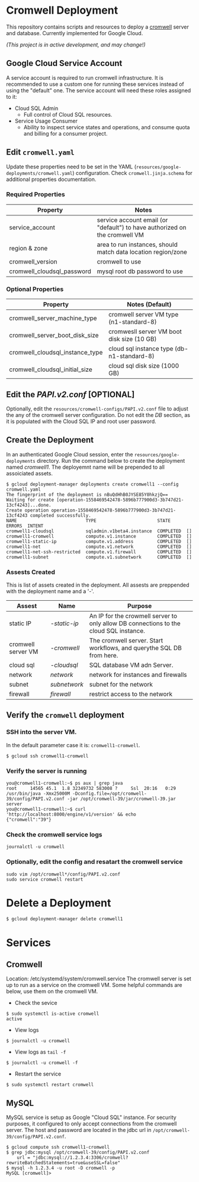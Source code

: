 # Cromwell Deployment

This repository contains scripts and resources to deploy a [cromwell][0] server and database. Currently implemented for Google Cloud.

_(This project is in active development, and may change!)_

[0]: https://github.com/broadinstitute/cromwell
[1]: https://cloud.google.com

## Google Cloud Service Account

A service account is required to run cromwell infrastructure. It is recommended to use a custom one for running these services instead of using the "default" one. The service account will need these roles assigned to it:

* Cloud SQL Admin
  * Full control of Cloud SQL resources.
* Service Usage Consumer
  * Ability to inspect service states and operations, and consume quota and billing for a consumer project.

## Edit `cromwell.yaml`

Update these properties need to be set in the YAML (`resources/google-deployments/cromwell.yaml`) configuration. Check `cromwell.jinja.schema` for additional properties documentation.

### Required Properties

| Property | Notes |
| --- | --- |
| service_account | service account email (or "default") to have authorized on the cromwell VM |
| region & zone | area to run instances, should match data location region/zone |
| cromwell_version | cromwell to use |
| cromwell_cloudsql_password | mysql root db password to use | 

### Optional Properties

| Property | Notes (Default) |
| --- | --- |
| cromwell_server_machine_type |  cromwell server VM type (n1-standard-8) |
| cromwell_server_boot_disk_size | cromwesll server VM boot disk size (10 GB) |
| cromwell_cloudsql_instance_type | cloud sql instance type (db-n1-standard-8) |
| cromwell_cloudsql_initial_size | cloud sql disk size (1000 GB) |

## Edit the _PAPI.v2.conf_ [OPTIONAL]

Optionally, edit the `resources/cromwell-configs/PAPI.v2.conf` file to adjust the any of the cromwell server configuration. Do not edit the *DB* section, as it is populated with the Cloud SQL IP and root user password.

## Create the Deployment

In an authenticated Google Cloud session, enter the `resources/google-deployments` directory. Run the command below to create the deployment named _cromwell1_. The deployemnt name will be prepended to all assoiciated assets.

```
$ gcloud deployment-manager deployments create cromwell1 --config cromwell.yaml
The fingerprint of the deployment is nBuQdHhB0JYSE85Y0hkzjQ==
Waiting for create [operation-1558469542478-5896b777900d3-3b747d21-13cf4243]...done.                              
Create operation operation-1558469542478-5896b777900d3-3b747d21-13cf4243 completed successfully.
NAME                          TYPE                       STATE      ERRORS  INTENT
cromwell1-cloudsql            sqladmin.v1beta4.instance  COMPLETED  []
cromwell1-cromwell            compute.v1.instance        COMPLETED  []
cromwell1-static-ip           compute.v1.address         COMPLETED  []
cromwell1-net                 compute.v1.network         COMPLETED  []
cromwell1-net-ssh-restricted  compute.v1.firewall        COMPLETED  []
cromwell1-subnet              compute.v1.subnetwork      COMPLETED  []
```

### Assests Created

This is list of assets created in the deployment. All assests are preppended with the deployment name and a '-'.

| Assest | Name | Purpose |
| --- | --- | --- |
| static IP | *-static-ip* | An IP for the crowmell server to only allow DB connections to the cloud SQL instance. |
| cromwell server VM | *-cromwell* | The cromwell server. Start workflows, and querythe SQL DB from here. |
| cloud sql | *-cloudsql* | SQL database VM adn Server. |
| network | *network* | network for instances and firewalls |
| subnet | *subnetwork* |subnet for the network|
| firewall | *firewall* |restrict access to the network|

## Verify the `cromwell` deployment

### SSH into the server VM.

In the default parameter case it is: `cromwell1-cromwell`.

```
$ gcloud ssh cromwell1-cromwell
```

### Verify the server is running

```
you@cromwell1-cromwell:~$ ps aux | grep java
root     14565 45.1  1.8 32349732 583008 ?     Ssl  20:16   0:29 /usr/bin/java -Xmx25000M -Dconfig.file=/opt/cromwell-39/config/PAPI.v2.conf -jar /opt/cromwell-39/jar/cromwell-39.jar server
you@cromwell1-cromwell:~$ curl 'http://localhost:8000/engine/v1/version' && echo
{"cromwell":"39"}
```
### Check the cromwell service logs

```
journalctl -u cromwell
```
### Optionally, edit the config and resatart the cromwell service

```
sudo vim /opt/cromwell*/config/PAPI.v2.conf
sudo service cromwell restart
```
# Delete a Deployment

```sh
$ gcloud deployment-manager delete cromwell1
```
# Services

## Cromwell
Location: /etc/systemd/system/cromwell.service
The cromwell server is set up to run as a service on the cromwell VM. Some helpful commands are below, use them on the cromwell VM.
* Check the sevice
```
$ sudo systemctl is-active cromwell
active
```
* View logs
```
$ journalctl -u cromwell
```
* View logs as `tail -f`
```
$ journalctl -u cromwell -f
```
* Restart the service
```
$ sudo systemctl restart cromwell
```
## MySQL
MySQL service is setup as Google "Cloud SQL" instance. For security purposes, it configured to only accept connections from the cromwell server. The host and password are located in the jdbc url in `/opt/cromwell-39/config/PAPI.v2.conf`.
```
$ gcloud compute ssh cromwell1-cromwell
$ grep jdbc:mysql /opt/cromwell-39/config/PAPI.v2.conf
    url = "jdbc:mysql://1.2.3.4:3306/cromwell?rewriteBatchedStatements=true&useSSL=false"
$ mysql -h 1.2.3.4 -u root -D cromwell -p
MySQL [cromwell]> 
```
